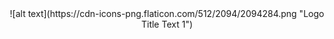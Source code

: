 <center> ![alt text](https://cdn-icons-png.flaticon.com/512/2094/2094284.png "Logo Title Text 1") <center>
